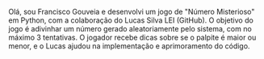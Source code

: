 Olá, sou Francisco Gouveia e desenvolvi um jogo de "Número Misterioso" em Python, com a colaboração do Lucas Silva LEI (GitHub). O objetivo do jogo é adivinhar um número gerado aleatoriamente pelo sistema, com no máximo 3 tentativas. O jogador recebe dicas sobre se o palpite é maior ou menor, e o Lucas ajudou na implementação e aprimoramento do código.
